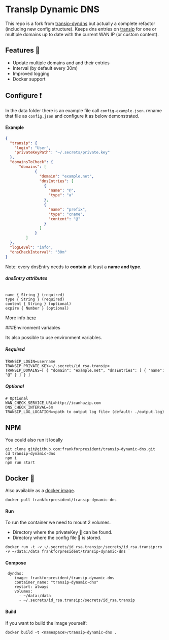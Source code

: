 # TransIp Dynamic DNS
This repo is a fork from [transip-dyndns](https://github.com/RolfKoenders/transip-dyndns) but actually a complete refactor (including new config structure).
Keeps dns entries on [transip](http://www.transip.nl) for one or multiple domains up to date with the current WAN IP (or custom content). 

## Features :mega:
- Update multiple domains and  and their entries
- Interval (by default every 30m)
- Improved logging
- Docker support

## Configure :heavy_exclamation_mark:
In the data folder there is an example file call `config-example.json`. rename that file as `config.json` and configure it as below demonstrated. 

#### Example
```json
{
  "transip": {
    "login": "User",
    "privateKeyPath": "~/.secrets/private.key"
  },
  "domainsToCheck": {
      "domains": [
             {
               "domain": "example.net",
               "dnsEntries": [
                 {
                   "name": "@",
                   "type": "a"
                 },
                 {
                   "name": "prefix",
                   "type": "cname",
                   "content": "@"
                 }
               ]
             }
         ]
  },
  "logLevel": "info",
  "dnsCheckInterval": "30m"
}

```
Note: every dnsEntry needs to **contain** at least a **name and type**.

##### dnsEntry attributes
````

name { String } (required)
type { String } (required)
content { String } (optional)
expire { Number } (optional)

````
More info [here](https://www.npmjs.com/package/transip#transipinstancedomainservicesetdnsentries)

###Environment variables

Its also possible to use environment variables.

##### Required
```
TRANSIP_LOGIN=username
TRANSIP_PRIVATE_KEY=~/.secrets/id_rsa.transip>
TRANSIP_DOMAINS=[ { "domain": "example.net", "dnsEntries": [ { "name": "@" } ] } ]
```

##### Optional
```
# Optional
WAN_CHECK_SERVICE_URL=http://icanhazip.com
DNS_CHECK_INTERVAL=5m
TRANSIP_LOG_LOCATION=<path to output log file> (default: ./output.log)
```

## NPM
You could also run it locally

```
git clone git@github.com:frankforpresident/transip-dynamic-dns.git
cd transip-dynamic-dns
npm i
npm run start
```

## Docker :whale:
Also available as a [docker image](https://hub.docker.com/r/frankforpresident/transip-dynamic-dns/).

```
docker pull frankforpresident/transip-dynamic-dns
```

#### Run
To run the container we need to mount 2 volumes.
* Directory where the privateKey :key: can be found.
* Directory where the config file :page_facing_up: is stored.

```
docker run -t -v ~/.secrets/id_rsa.transip:/secrets/id_rsa.transip:ro -v ~/data:/data frankforpresident/transip-dynamic-dns
```

#### Compose

```
 dyndns:
    image: frankforpresident/transip-dynamic-dns
    container_name: "transip-dynamic-dns"
    restart: always
    volumes:
      - ~/data:/data
      - ~/.secrets/id_rsa.transip:/secrets/id_rsa.transip
```

#### Build
If you want to build the image yourself:
```
docker build -t <namespace>/transip-dynamic-dns .
```
